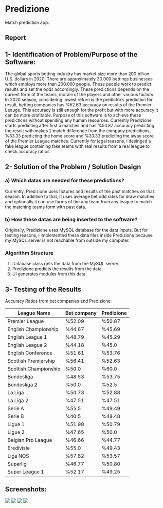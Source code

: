 
# Predizione

Match prediction app.

## Report

## 1-	Identification of Problem/Purpose of the Software:

The global sports betting industry has market size more than 200 billion U.S. dollars in 2020. There are approximately 30.000 bettings businesses which employs more than 200.000 people. These people work to predict results and set the odds accordingly. These predictions depends on the current form of the teams, morale of the players and other various factors. In 2020 season, considering lowest return is the predictor’s prediction for result, betting companies has %52.63 accuracy on results of the Premier Leauge. This accuracy is still enough for the profit but with more accuracy it can be more profitable. Purpose of this software is to achieve these predictions without spending any human resources. Currently Predizione starts predicting after first 5 matches and has %50.87 accuracy predicting the result with makes 2 match difference from the company predicitions, %33.33 predicting the home score and %33.33 predicting the away score of the Premier League matches. Currently for legal reasons, I desinged a fake league containing fake teams with real results from a real league to check accuracy ratios.

## 2-	Solution of the Problem / Solution Design

### a)	Which datas are needed for these predictions?

Currently, Predizione uses fixtures and results of the past matches on that season. In addition to that, it uses average bet odd rates for draw matches and optionally it can use forms of the any team from any league to match the matching teams form with past data.

### b)	How these datas are being inserted to the software?

Originally, Predizione uses MySQL database for the data inputs. But for testing reasons, I implemented these data files inside Predizione because my MySQL server is not reachable from outside my computer. 

###  Algorithm Structure
1.	Database class gets the data from the MySQL server.
2.	Predizione predicts the results from the data.
3.	UI generates modules from this data.


## 3- Testing of the Results
Accuracy Ratios from bet companies and Predizione:

| League Name |	Bet company |	Predizione |
|---|---|---|
|Premier League|	%52.09|	%50.87|
|English Championship|	%44.67|	%45.69|
|English League 1|	%48.79|	%45.29|
|English League 2|	%44.18|	%45.0|
|English Conference|	%51.61|	%53.76|
|Scottish Premiership|	%56.41|	%52.63|
|Scottish Championship|	%50.0|	%60.0|
|Bundesliga|	%48.53|	%53.75|
|Bundesliga 2|	%50.0|	%52.5|
|La Liga|	%50.73|	%52.88|
|La Liga 2|	%47.51|	%47.51|
|Serie A|	%55.5|	%49.49|
|Serie B|	%40.5|	%48.48|
|Ligue 1|	%51.98|	%50.79|
|Ligue 2|	%47.65|	%50.0|
|Belgian Pro League|	%46.66|	%44.77|
|Eredivisie|	%55.0|	%49.43|
|Liga NOS|	%57.82|	%53.57|
|Superlig|	%46.77|	%50.80|
|Super League 1|	%52.17|	%49.25|


## Screenshots:
![](https://github.com/Nashiria/Flutter/blob/main/Project/screenshots/screenshot1.PNG)
![](https://github.com/Nashiria/Flutter/blob/main/Project/screenshots/screenshot2.PNG)
![](https://github.com/Nashiria/Flutter/blob/main/Project/screenshots/screenshot3.PNG)
![](https://github.com/Nashiria/Flutter/blob/main/Project/screenshots/screenshot4.PNG)

